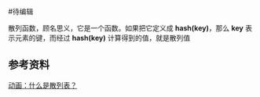 #待编辑 

散列函数，顾名思义，它是一个函数。如果把它定义成 **hash(key)**，那么 **key** 表示元素的键，而经过 **hash(key)** 计算得到的值，就是散列值

## 参考资料
[动画：什么是散列表？](https://juejin.cn/post/6844903753494036488)